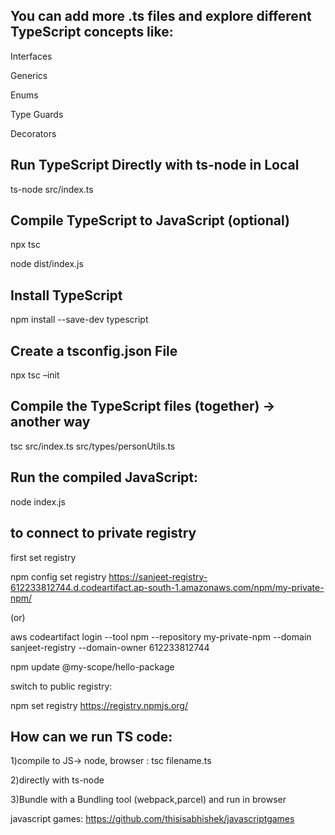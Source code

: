 ## You can add more .ts files and explore different TypeScript concepts like:

Interfaces

Generics

Enums

Type Guards

Decorators

## Run TypeScript Directly with ts-node in Local

ts-node src/index.ts

## Compile TypeScript to JavaScript (optional)

npx tsc

node dist/index.js

## Install TypeScript
npm install --save-dev typescript

## Create a tsconfig.json File
npx tsc –init

## Compile the TypeScript files (together) -> another way

tsc src/index.ts src/types/personUtils.ts

## Run the compiled JavaScript:
node index.js

## to connect to private registry
first set registry

npm config set registry https://sanjeet-registry-612233812744.d.codeartifact.ap-south-1.amazonaws.com/npm/my-private-npm/

(or)

aws codeartifact login --tool npm --repository my-private-npm --domain sanjeet-registry --domain-owner 612233812744

npm update @my-scope/hello-package

switch to public registry:

npm set registry https://registry.npmjs.org/


## How can we run TS code:
1)compile to JS-> node, browser : tsc filename.ts

2)directly with ts-node

3)Bundle with a Bundling tool (webpack,parcel) and run in browser

javascript games: https://github.com/thisisabhishek/javascriptgames
